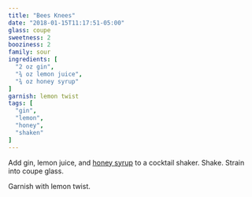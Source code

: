 ```yaml
---
title: "Bees Knees"
date: "2018-01-15T11:17:51-05:00"
glass: coupe
sweetness: 2
booziness: 2
family: sour
ingredients: [
  "2 oz gin",
  "¾ oz lemon juice",
  "¾ oz honey syrup"
]
garnish: lemon twist
tags: [
  "gin",
  "lemon",
  "honey",
  "shaken"
]
---
```

Add gin, lemon juice, and [honey syrup](/ingredients/simple-syrups/#honey-syrup) to a cocktail shaker. Shake. Strain into coupe glass.

Garnish with lemon twist.
